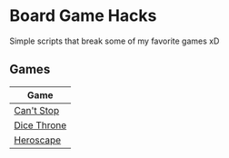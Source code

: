 # Board Game Hacks

Simple scripts that break some of my favorite games xD

## Games

| Game                                |
| ---                                 |
| [Can't Stop](CantStop/README.md)    |
| [Dice Throne](DiceThrone/README.md) |
| [Heroscape](Heroscape/README.md)    |
